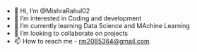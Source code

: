 - 👋 Hi, I’m @MishraRahul02
- 👀 I’m interested in Coding and development
- 🌱 I’m currently learning Data Science and MAchine Learning
- 💞️ I’m looking to collaborate on projects
- 📫 How to reach me - rm2085364@gmail.com
  

<!---
MishraRahul02/MishraRahul02 is a ✨ special ✨ repository because its `README.md` (this file) appears on your GitHub profile.
You can click the Preview link to take a look at your changes.
--->
